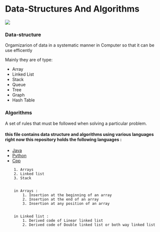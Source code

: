 # Data-Structures And Algorithms

![](https://miro.medium.com/max/1400/1\*2rKGJ6h1regwmfMcty3SLw.png)

### Data-structure

Orgamizarion of data in a systematic manner in Computer so that it can be use efficently

Mainly they are of type:

* Array
* Linked List
* Stack
* Queue
* Tree
* Graph
* Hash Table

### Algorithms

A set of rules that must be followed when solving a particular problem.

#### this file contains data structure and algorithms using various languages right now this repository holds the following languages :&#x20;

* [Java](https://app.gitbook.com/s/2XlFHV0K8O9A0e8Y6ESw/\~/changes/kMABVUbp69tQacrBfqmy/java/java)
* [Python](python/python.md)
* &#x20;[Cpp](cpp/cpp.md)



```
    1. Arrays
    2. Linked list
    3. Stack


    in Arrays :
        1. Insertion at the beginning of an array
        2. Insertion at the end of an array
        3. Insertion at any position of an array


    in Linked list :
        1. Derived code of Linear linked list
        2. Derived code of Double linked list or both way linked list
```
